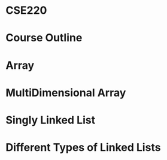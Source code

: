# CSE220
# Course Outline
# Array
# MultiDimensional Array
# Singly Linked List
# Different Types of Linked Lists
